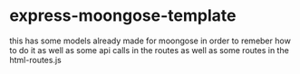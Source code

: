# express-moongose-template

this has some models already made for moongose in order to remeber how to do it
as well as some api calls in the routes as well as some routes in the html-routes.js